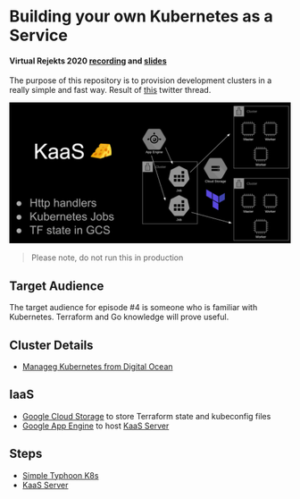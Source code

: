 # Building your own Kubernetes as a Service

#### Virtual Rejekts 2020 [recording](https://www.youtube.com/watch?v=cZEcdTOwV-A&feature=youtu.be&t=18200) and [slides](https://docs.google.com/presentation/d/1d7i4DqIV4K--jqLNlZVVJlSgOWu0HeSgVMHnaZtIPlc/edit)

The purpose of this repository is to provision development clusters in a really simple and fast way. Result of [this](https://twitter.com/errordeveloper/status/1240262848351211520) twitter thread.

![KaaS](images/kaas.png)

> Please note, do not run this in production

## Target Audience

The target audience for episode #4 is someone who is familiar with Kubernetes. Terraform and Go knowledge will prove useful.

## Cluster Details

- [Manageg Kubernetes from Digital Ocean](https://www.digitalocean.com/products/kubernetes/)

## IaaS

- [Google Cloud Storage](https://cloud.google.com/storage) to store Terraform state and kubeconfig files
- [Google App Engine](https://cloud.google.com/appengine) to host [KaaS Server](kaas/README.md)

## Steps

- [Simple Typhoon K8s](docs/01-simple-typhoon-k8s.md)
- [KaaS Server](docs/02-kaas-server.md)
